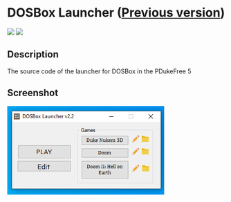 # DOSBox Launcher ([Previous version](https://github.com/Zalexanninev15/dosbox-launcher))

[![](https://img.shields.io/badge/platform-windows-blue.svg)](https://github.com/Zalexanninev15/dosbox-launcher-next)
[![](https://img.shields.io/badge/license-MIT-blue.svg)](LICENSE)

## Description
The source code of the launcher for DOSBox in the PDukeFree 5

## Screenshot
![Screenshot](https://github.com/Zalexanninev15/dosbox-launcher-next/blob/master/Screenshot.png?raw=true)
